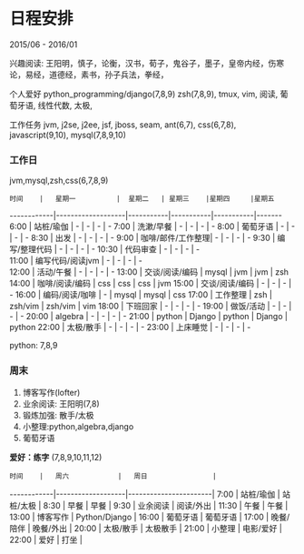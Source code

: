 日程安排
========
2015/06 - 2016/01

兴趣阅读: 王阳明，慎子，论衡，汉书，荀子，鬼谷子，墨子，皇帝内经，伤寒论，易经，道德经，素书，孙子兵法，拳经，

个人爱好
    python_programming/django(7,8,9) zsh(7,8,9), tmux, vim, 阅读, 葡萄牙语, 线性代数, 太极,

工作任务
    jvm, j2se, j2ee, jsf, jboss, seam, ant(6,7), css(6,7,8), javascript(9,10), mysql(7,8,9,10)

### 工作日 ###
jvm,mysql,zsh,css(6,7,8,9)

    时间    |   星期一          |  星期二   | 星期三    |星期四     |星期五
------------|-------------------|-----------|-----------|-----------|-------
    6:00    | 站桩/瑜伽         |   -       |   -       |   -       |   -
    7:00    | 洗漱/早餐         |   -       |   -       |   -       |   -
    8:00    | 葡萄牙语          |   -       |   -       |   -       |   -
    8:30    | 出发              |   -       |   -       |   -       |   -
    9:00    | 咖啡/邮件/工作整理|   -       |   -       |   -       |   -
    9:30    | 编写/整理代码     |   -       |   -       |   -       |   -
    10:30   | 代码审查          |   -       |   -       |   -       |   -  
    11:00   | 编写代码/阅读jvm  |   -       |   -       |   -       |   -   
    12:00   | 活动/午餐         |   -       |   -       |   -       |   -
    13:00   | 交谈/阅读/编码    |   mysql   |   jvm     |   jvm     |   zsh
    14:00   | 咖啡/阅读/编码    |   css     |   css     |   css     |   jvm
    15:00   | 交谈/阅读/编码    |   -       |   -       |   -       |   -
    16:00   | 编码/阅读/咖啡    |   -       |   mysql   |   mysql   |   css
    17:00   | 工作整理          |   zsh     |   zsh/vim |   zsh/vim |   vim
    18:00   | 下班回家          |   -       |   -       |   -       |   -
    19:00   | 做饭/活动         |   -       |   -       |   -       |   -
    20:00   | algebra           |   -       |   -       |   -       |   -
    21:00   | python            |   Django  |  python   |  Django   |  python
    22:00   | 太极/散手         |   -       |   -       |   -       |   -
    23:00   | 上床睡觉          |   -       |   -       |   -       |   -

python: 7,8,9


### 周末 ###
1. 博客写作(lofter) 
2. 业余阅读: 王阳明(7,8)
3. 锻炼加强: 散手/太极
4. 小整理:python,algebra,django
5. 葡萄牙语 

**爱好：练字** (7,8,9,10,11,12)

    时间    |   周六            |   周日                |
------------|-------------------|-----------------------|
    7:00    |   站桩/瑜伽       |   站桩/太极           | 
    8:30    |   早餐            |   早餐                |
    9:30    |   业余阅读        |   阅读/外出           |
    11:30   |   午餐            |   午餐                |
    13:00   |   博客写作        |   Python/Django       |
    16:00   |   葡萄牙语        |   葡萄牙语            |
    17:00   |   晚餐/陪伴       |   晚餐/外出           |
    20:00   |   太极/散手       |   太极散手            |
    21:00   |   小整理          |   电影/爱好           |
    22:00   |   爱好            |   打坐                |



